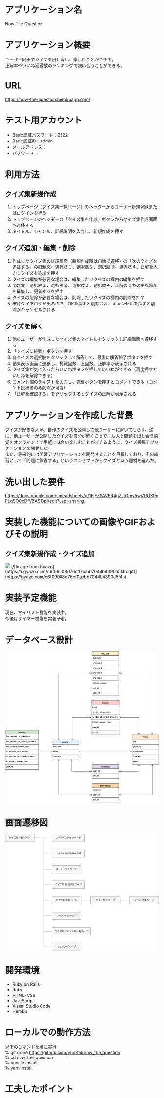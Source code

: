 # アプリケーション名
Now The Question

# アプリケーション概要
ユーザー同士でクイズを出し合い、楽しむことができる。  
正解率やいいね獲得数のランキングで競い合うことができる。

# URL
https://now-the-question.herokuapp.com/

# テスト用アカウント
- Basic認証パスワード：2222
- Basic認証ID：admin
- メールアドレス：
- パスワード：

# 利用方法
## クイズ集新規作成
1. トップページ（クイズ集一覧ページ）のヘッダーからユーザー新規登録またはログインを行う
2. トップページのヘッダーの「クイズ集を作成」ボタンからクイズ集作成画面へ遷移する
3. タイトル、ジャンル、詳細説明を入力し、新規作成を押す

## クイズ追加・編集・削除
1. 作成したクイズ集の詳細画面（新規作成時は自動で遷移）の「次のクイズを追加する」の問題文、選択肢１、選択肢２、選択肢３、選択肢４、正解を入力しクイズを追加を押す
2. クイズの編集が必要な場合は、編集したいクイズの欄内の編集を押す
3. 問題文、選択肢１、選択肢２、選択肢３、選択肢４、正解のうち必要な箇所を編集し、更新するを押す
4. クイズの削除が必要な場合は、削除したいクイズの欄内の削除を押す
5. 確認ダイアログが出るので、OKを押すと削除され、キャンセルを押すと削除がキャンセルされる

## クイズを解く
1. 他のユーザーが作成したクイズ集のタイトルをクリックし詳細画面へ遷移する
2. 「クイズに挑戦」ボタンを押す
3. 各クイズの選択肢をクリックして解答して、最後に解答終了ボタンを押す
4. 結果表示画面に遷移し、挑戦回数、正回数、正解率が表示される
5. クイズ集が気に入ったらいいねボタンを押していいねができる（再度押すといいねを解除できる）
6. コメント欄のテキストを入力し、送信ボタンを押すとコメントできる（コメント投稿者のみ削除が可能）
7. 「正解を確認する」をクリックするとクイズの正解が表示される

# アプリケーションを作成した背景
クイズが好きな人が、自作のクイズを公開して他ユーザーに解いてもらう。逆に、他ユーザーが公開したクイズを自分が解くことで、友人と問題を出し合う感覚をオンライン上で手軽に味合い楽しむことができるように、クイズ投稿アプリケーションを開発した。  
また、将来的には学習アプリケーションを開発することを目指しており、その練習として「問題に解答する」というコンセプトからクイズという題材を選んだ。

# 洗い出した要件
https://docs.google.com/spreadsheets/d/1FjFZSAV6R4gZJtOmv5wjZROX9nFLqSOOxDfVZASlBpI/edit?usp=sharing

# 実装した機能についての画像やGIFおよびその説明
## クイズ集新規作成・クイズ追加
<img src="https://i.gyazo.com/f321ba4b9763a356de547e507840610e.gif" width="500px">
[![Image from Gyazo](https://i.gyazo.com/c6f09008d76cf0acbb7044b4390a5f4b.gif)](https://gyazo.com/c6f09008d76cf0acbb7044b4390a5f4b)

# 実装予定機能
現在、マイリスト機能を実装中。  
今後はタイマー機能を実装予定。

# データベース設計
![ER図](public/images/now_the_question.png)

# 画面遷移図
![画面遷移図](public/images/screen_transition.png)

# 開発環境
- Ruby on Rails
- Ruby
- HTML･CSS
- JavaScript
- Visual Studio Code
- Heroku

# ローカルでの動作方法
以下のコマンドを順に実行  
% git clone https://github.com/yun814/now_the_question  
% cd now_the_question  
% bundle install  
% yarn install

# 工夫したポイント
